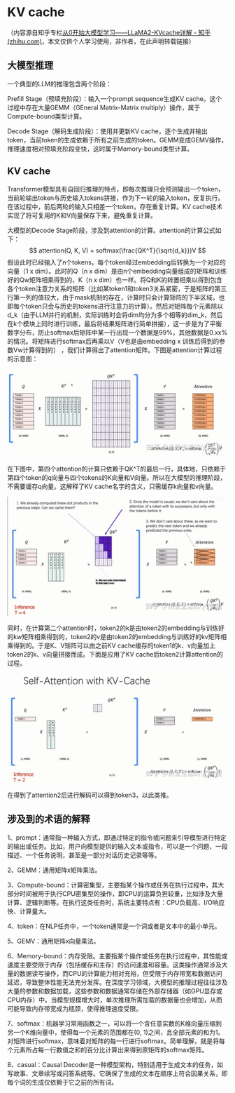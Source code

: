 # KV cache

（内容源自知乎专栏[从0开始大模型学习——LLaMA2-KVcache详解 - 知乎 (zhihu.com)](https://zhuanlan.zhihu.com/p/678523112)，本文仅供个人学习使用，非作者，在此声明转载链接）

## 大模型推理

一个典型的LLM的推理包含两个阶段：

Prefill Stage（预填充阶段）：输入一个prompt sequence生成KV cache。这个过程中存在大量GEMM（GEneral Matrix-Matrix multiply）操作，属于Compute-bound类型计算。

Decode Stage（解码生成阶段）：使用并更新KV cache，逐个生成并输出token，当前token的生成依赖于所有之前生成的token。GEMM变成GEMV操作，推理速度相对预填充阶段变快，这时属于Memory-bound类型计算。

## KV cache

Transformer模型具有自回归推理的特点，即每次推理只会预测输出一个token，当前轮输出token与历史输入tokens拼接，作为下一轮的输入token，反复执行。在该过程中，前后两轮的输入只相差一个token，存在重复计算。KV cache技术实现了将可复用的K和V向量保存下来，避免重复计算。

大模型的Decode Stage阶段，涉及到attention的计算。attention的计算公式如下：
$$
attention(Q, K, V) = softmax(\frac{QK^T}{\sqrt{d_k}})V
$$
假设此时已经输入了n个tokens，每个token经过embedding后转换为一个对应的向量（1 x dim）。此时的Q（n x dim）是由n个embedding向量组成的矩阵和训练好的Qw矩阵相乘得到的，K（n x dim）也一样。将Q和K的转置相乘以得到包含各个token注意力关系的矩阵（比如某token1和token3关系紧密，于是矩阵的第三行第一列的值较大，由于mask机制的存在，计算时只会计算矩阵的下半区域，也即每个token只会与历史的tokens进行注意力的计算）。然后对矩阵每个元素除以d_k（由于LLM并行的机制，实际训练时会将dim均分为多个相等的dim_k，然后在k个模块上同时进行训练，最后将结果矩阵进行简单拼接），这一步是为了平衡数字分布，防止softmax后矩阵中某一行出现一个数据是99%，其他数据是0.xx%的情况。将矩阵进行softmax后再乘以V（V也是由embedding x 训练后得到的参数Vw计算得到的） ，我们计算得出了attention矩阵。下图是attention计算过程的示意图：

![attention](./images/attention.jpg)

在下图中，第四个attention的计算只依赖于QK^T的最后一行，具体地，只依赖于第四个token的q向量与四个tokens的K向量和V向量。所以在大模型的推理阶段，不需要缓存q向量。这解释了KV cache名字的含义，只需缓存k向量和v向量。

![attention_analysis](./images/attention_analysis.jpg)

同时，在计算第二个attention时，token2的k是由token2的embedding与训练好的kw矩阵相乘得到的，token2的v是由token2的embedding与训练好的kv矩阵相乘得到的。于是K、V矩阵可以由之前KV cache缓存的token1的k、v向量加上token2的k、v向量拼接而成。下面是应用了KV cache后token2计算attention的过程。

![the impact of KV cache](./images/KVcache_impact.jpg)

在得到了attention2后进行解码可以得到token3，以此类推。

## 涉及到的术语的解释

1、prompt：通常指一种输入方式，即通过特定的指令或问题来引导模型进行特定的输出或任务。比如，用户向模型提供的输入文本或指令，可以是一个问题、一段描述、一个任务说明，甚至是一部分对话历史记录等等。

2、GEMM：通用矩阵x矩阵乘法。

3、Compute-bound：计算密集型，主要指某个操作或任务在执行过程中，其大部分时间被用于执行CPU密集型的操作，即CPU的运算负担较重，比如涉及大量计算、逻辑判断等。在执行这类任务时，系统主要特点有：CPU负载高、I/O响应快、计算量大。

4、token：在NLP任务中，一个token通常是一个词或者是文本中的最小单元。

5、GEMV：通用矩阵x向量乘法。

6、Memory-bound：内存受限。主要指某个操作或任务在执行过程中，其性能或速度主要受限于内存（包括缓存和主存）的访问速度和容量。这类操作通常涉及大量的数据读写操作，而CPU的计算能力相对充裕，但受限于内存带宽和数据访问延迟，导致整体性能无法充分发挥。在深度学习领域，大模型的推理过程往往涉及大量的参数和数据加载，这些参数和数据通常存储在外部存储器（如GPU显存或CPU内存）中。当模型规模增大时，单次推理所需加载的数据量也会增加，从而可能导致内存带宽成为瓶颈，使得推理速度受限。

7、softmax：机器学习常用函数之一，可以将一个含任意实数的K维向量压缩到另一个K维向量中，使得每一个元素的范围都在(0, 1)之间，且全部元素的和为1。对矩阵进行softmax，意味着对矩阵的每一行进行softmax。简单理解，就是将每个元素所占每一行数值之和的百分比计算出来得到原矩阵的softmax矩阵。

8、casual：Causal Decoder是一种模型架构，特别适用于生成文本的任务，如写故事、文章续写或问答系统等。它确保了生成的文本在顺序上符合因果关系，即每个词的生成仅依赖于它之前的所有词。

